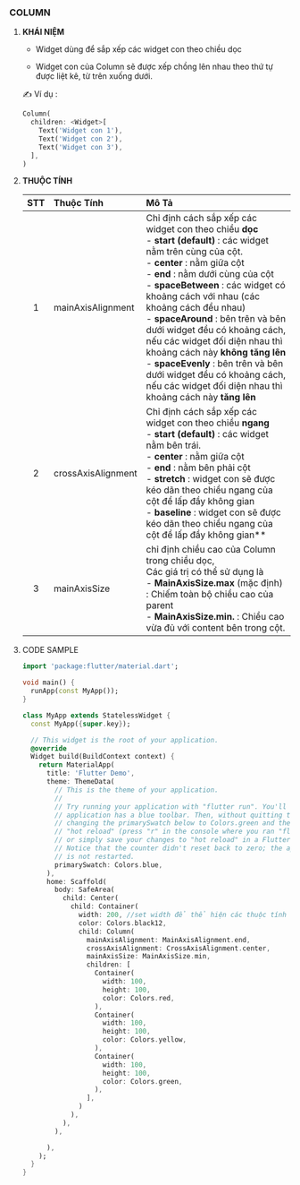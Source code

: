 ### COLUMN

1. **KHÁI NIỆM**
   
   - Widget dùng để sắp xếp các widget con theo chiều dọc
   
   - Widget con của Column sẽ được xếp chồng lên nhau theo thứ tự được liệt kê, từ trên xuống dưới.
   
   ✍️ Ví dụ : 
   
   ```dart
   Column(
     children: <Widget>[
       Text('Widget con 1'),
       Text('Widget con 2'),
       Text('Widget con 3'),
     ],
   )
   ```

2. **THUỘC TÍNH**
   
   | STT | Thuộc Tính         | Mô Tả                                                                                                                                                                                                                                                                                                                                                                                                                                                                                                                                                                  |
   |:---:|:------------------ |:---------------------------------------------------------------------------------------------------------------------------------------------------------------------------------------------------------------------------------------------------------------------------------------------------------------------------------------------------------------------------------------------------------------------------------------------------------------------------------------------------------------------------------------------------------------------- |
   | 1   | mainAxisAlignment  | Chỉ định cách sắp xếp các widget con theo chiều **dọc**<br/>- **start (default)** : các widget nằm trên cùng của cột.<br/>- **center** : nằm giữa cột <br/>- **end** : nằm dưới cùng của cột <br/>- **spaceBetween** : các widget có khoảng cách với nhau (các khoảng cách đều nhau)<br/>- **spaceAround** : bên trên và bên dưới widget đều có khoảng cách, nếu các widget đối diện nhau thì khoảng cách này **không tăng lên**<br/>- **spaceEvenly** : bên trên và bên dưới widget đều có khoảng cách, nếu các widget đối diện nhau thì khoảng cách này **tăng lên** |
   | 2   | crossAxisAlignment | Chỉ định cách sắp xếp các widget con theo chiều **ngang**<br/>- **start (default)** : các widget nằm bên trái.<br/>- **center** : nằm giữa cột <br/>- **end** : nằm bên phải cột <br/>- **stretch** : widget con sẽ được kéo dãn theo chiều ngang của cột để lấp đầy không gian<br/>- **baseline** : widget con sẽ được kéo dãn theo chiều ngang của cột để lấp đầy không gian**<br/>                                                                                                                                                                                  |
   | 3   | mainAxisSize       | chỉ định chiều cao của Column trong chiều dọc, <br/>Các giá trị có thể sử dụng là <br/>- **MainAxisSize.max** (mặc định) : Chiếm toàn bộ chiều cao của parent <br/>- **MainAxisSize.min.** : Chiều cao vừa đủ với content bên trong cột.                                                                                                                                                                                                                                                                                                                               |

3. CODE SAMPLE
   
   ```dart
   import 'package:flutter/material.dart';
   
   void main() {
     runApp(const MyApp());
   }
   
   class MyApp extends StatelessWidget {
     const MyApp({super.key});
   
     // This widget is the root of your application.
     @override
     Widget build(BuildContext context) {
       return MaterialApp(
         title: 'Flutter Demo',
         theme: ThemeData(
           // This is the theme of your application.
           //
           // Try running your application with "flutter run". You'll see the
           // application has a blue toolbar. Then, without quitting the app, try
           // changing the primarySwatch below to Colors.green and then invoke
           // "hot reload" (press "r" in the console where you ran "flutter run",
           // or simply save your changes to "hot reload" in a Flutter IDE).
           // Notice that the counter didn't reset back to zero; the application
           // is not restarted.
           primarySwatch: Colors.blue,
         ),
         home: Scaffold(
           body: SafeArea(
             child: Center(
               child: Container(
                 width: 200, //set width để thể hiện các thuộc tính của colum rõ ràng hơn
                 color: Colors.black12,
                 child: Column(
                   mainAxisAlignment: MainAxisAlignment.end,
                   crossAxisAlignment: CrossAxisAlignment.center,
                   mainAxisSize: MainAxisSize.min,
                   children: [
                     Container(
                       width: 100,
                       height: 100,
                       color: Colors.red,
                     ),
                     Container(
                       width: 100,
                       height: 100,
                       color: Colors.yellow,
                     ),
                     Container(
                       width: 100,
                       height: 100,
                       color: Colors.green,
                     ),
                   ],
                 )
               ),
             ),
           ),
   
         ),
       );
     }
   }
   
   
   ```
